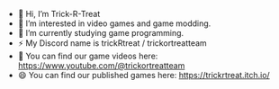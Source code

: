 - 👋 Hi, I’m Trick-R-Treat
- 👀 I’m interested in video games and game modding.
- 🌱 I’m currently studying game programming.
- ⚡ My Discord name is trickRtreat / trickortreatteam
- 🎃 You can find our game videos here: https://www.youtube.com/@trickortreatteam
- 😄 You can find our published games here: https://trickrtreat.itch.io/
